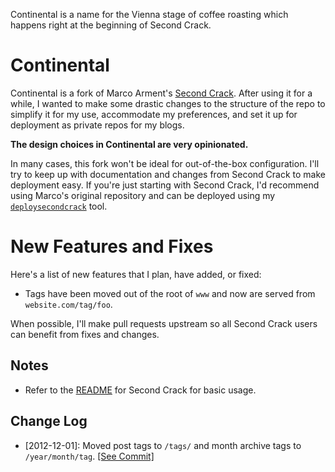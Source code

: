 Continental is a name for the Vienna stage of coffee roasting which happens right at the beginning of Second Crack.

# Continental #

Continental is a fork of Marco Arment's [Second Crack](https://github.com/marcoarment/secondcrack). After using it for a while, I wanted to make some drastic changes to the structure of the repo to simplify it for my use, accommodate my preferences, and set it up for deployment as private repos for my blogs.

**The design choices in Continental are very opinionated.**

In many cases, this fork won't be ideal for out-of-the-box configuration. I'll try to keep up with documentation and changes from Second Crack to make deployment easy. If you're just starting with Second Crack, I'd recommend using Marco's original repository and can be deployed using my [`deploysecondcrack`](http://nickwynja.com/secondcrack) tool.

# New Features and Fixes #

Here's a list of new features that I plan, have added, or fixed:

* Tags have been moved out of the root of `www` and now are served from `website.com/tag/foo`.

When possible, I'll make pull requests upstream so all Second Crack users can benefit from fixes and changes.

## Notes ##

* Refer to the [README](https://github.com/marcoarment/secondcrack#readme) for Second Crack for basic usage.

## Change Log ##

* [2012-12-01]: Moved post tags to `/tags/` and month archive tags to `/year/month/tag`. [\[See Commit\]](https://github.com/nickwynja/continental/commit/b06e768d328b8c0b1a9127cbb8d1c35481c97931)